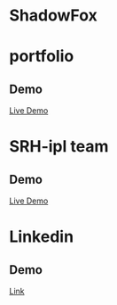# ShadowFox

# portfolio

## Demo

[Live Demo](https://664cdd2efb142c2028278797--admirable-rugelach-9b0628.netlify.app/#home)

# SRH-ipl team

## Demo

[Live Demo](https://6650e0e634c0685ac477a0c9--dashing-valkyrie-16cfdb.netlify.app/)

# Linkedin

## Demo

[Link](www.linkedin.com/in/shaik-fazal)
